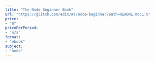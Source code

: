```yaml
---
title: "The Node Beginner Book"
url: "https://glitch.com/edit/#!/node-beginner?path=README.md:1:0"
price: 
- "0"
pricePerPeriod: 
- "n/a"
format: 
- "ebook"
subject: 
- "node"
---
```

